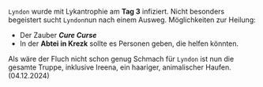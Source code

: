 `Lyndon` wurde mit Lykantrophie am **Tag 3** infiziert. Nicht besonders begeistert sucht `Lyndon`nun nach einem Ausweg. Möglichkeiten zur Heilung:
- Der Zauber ***Cure Curse***
- In der **Abtei in Krezk** sollte es Personen geben, die helfen könnten.

Als wäre der Fluch nicht schon genug Schmach für `Lyndon` ist nun die gesamte Truppe, inklusive Ireena, ein haariger, animalischer Haufen. (04.12.2024)